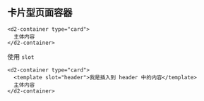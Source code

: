 ## 卡片型页面容器

```
<d2-container type="card">
  主体内容
</d2-container>
```

使用 `slot`

```
<d2-container type="card">
  <template slot="header">我是插入到 header 中的内容</template>
  主体内容
</d2-container>
```